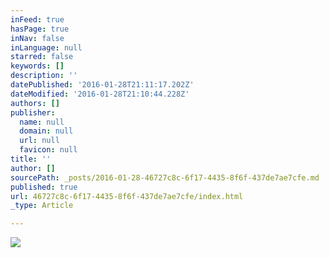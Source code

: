 ```yaml
---
inFeed: true
hasPage: true
inNav: false
inLanguage: null
starred: false
keywords: []
description: ''
datePublished: '2016-01-28T21:11:17.202Z'
dateModified: '2016-01-28T21:10:44.228Z'
authors: []
publisher:
  name: null
  domain: null
  url: null
  favicon: null
title: ''
author: []
sourcePath: _posts/2016-01-28-46727c8c-6f17-4435-8f6f-437de7ae7cfe.md
published: true
url: 46727c8c-6f17-4435-8f6f-437de7ae7cfe/index.html
_type: Article

---
```

![](https://the-grid-user-content.s3-us-west-2.amazonaws.com/01f43c9b-0bb5-4bb5-89ca-11079e5e9d54.jpg)